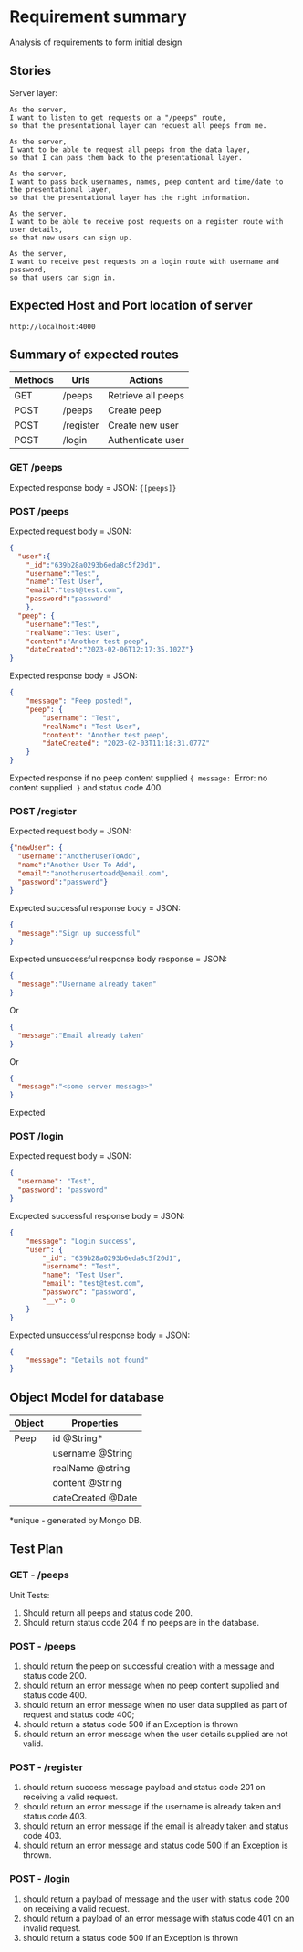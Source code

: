 # Requirement summary

Analysis of requirements to form initial design

## Stories

Server layer:

```
As the server,
I want to listen to get requests on a "/peeps" route,
so that the presentational layer can request all peeps from me.

As the server,
I want to be able to request all peeps from the data layer,
so that I can pass them back to the presentational layer.

As the server,
I want to pass back usernames, names, peep content and time/date to the presentational layer,
so that the presentational layer has the right information.

As the server,
I want to be able to receive post requests on a register route with user details,
so that new users can sign up.

As the server,
I want to receive post requests on a login route with username and password,
so that users can sign in.

```

## Expected Host and Port location of server

```
http://localhost:4000
```
## Summary of expected routes

| Methods | Urls      | Actions            | 
|---------|-----------|--------------------|
| GET     | /peeps    | Retrieve all peeps |
| POST    | /peeps    | Create peep        |
| POST    | /register | Create new user    |
| POST    | /login    | Authenticate user  |


### GET /peeps
Expected response body = JSON: `{[peeps]}`

### POST /peeps
Expected request body = JSON:
```json
{
  "user":{
    "_id":"639b28a0293b6eda8c5f20d1", 
    "username":"Test", 
    "name":"Test User", 
    "email":"test@test.com", 
    "password":"password"
    },
  "peep": {
    "username":"Test",
    "realName":"Test User",
    "content":"Another test peep",
    "dateCreated":"2023-02-06T12:17:35.102Z"}
}
```

Expected response body = JSON:
```json
{
    "message": "Peep posted!",
    "peep": {
        "username": "Test",
        "realName": "Test User",
        "content": "Another test peep",
        "dateCreated": "2023-02-03T11:18:31.077Z"
    }
}
```
Expected response if no peep content supplied `{ message: `Error: no content supplied` }` and status code 400.

### POST /register
Expected request body = JSON:
```json
{"newUser": {
  "username":"AnotherUserToAdd",
  "name":"Another User To Add",
  "email":"anotherusertoadd@email.com",
  "password":"password"}
}
```
Expected successful response body = JSON:
```json
{
  "message":"Sign up successful"
}
```
Expected unsuccessful response body response = JSON:

```json
{
  "message":"Username already taken"
}
```
Or
```json
{
  "message":"Email already taken"
}
```
Or
```json
{
  "message":"<some server message>"
}
```

Expected

### POST /login
Expected request body = JSON:

```json
{
  "username": "Test",
  "password": "password"
}
```
Excpected successful response body = JSON:
```json
{
    "message": "Login success",
    "user": {
        "_id": "639b28a0293b6eda8c5f20d1",
        "username": "Test",
        "name": "Test User",
        "email": "test@test.com",
        "password": "password",
        "__v": 0
    }
}
```

Expected unsuccessful response body = JSON:
```json
{
    "message": "Details not found"
}
```

 
## Object Model for database


| Object | Properties        |
|--------|-------------------|
| Peep   | id @String*       |
|        | username @String  |
|        | realName @string  |
|        | content @String   |
|        | dateCreated @Date |



*unique - generated by Mongo DB.

## Test Plan

### GET - /peeps
Unit Tests:
1. Should return all peeps and status code 200.
2. Should return status code 204 if no peeps are in the database.

### POST - /peeps
1. should return the peep on successful creation with a message and status code 200.
2. should return an error message when no peep content supplied and status code 400.
3. should return an error message when no user data supplied as part of request and status code 400;
4. should return a status code 500 if an Exception is thrown
5. should return an error message when the user details supplied are not valid.

### POST - /register
1. should return success message payload and status code 201 on receiving a valid request.
2. should return an error message if the username is already taken and status code 403.
3. should return an error message if the email is already taken and status code 403.
4. should return an error message and status code 500 if an Exception is thrown.

### POST - /login
1. should return a payload of message and the user with status code 200 on receiving a valid request.
2. should return a payload of an error message with status code 401 on an invalid request.
3. should return a status code 500 if an Exception is thrown


